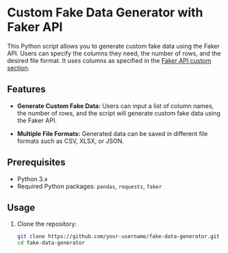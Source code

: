 # Custom Fake Data Generator with Faker API


This Python script allows you to generate custom fake data using the Faker API. Users can specify the columns they need, the number of rows, and the desired file format. It uses columns as specified in the [Faker API custom section](https://fakerapi.it/en).
## Features

- **Generate Custom Fake Data:** Users can input a list of column names, the number of rows, and the script will generate custom fake data using the Faker API.

- **Multiple File Formats:** Generated data can be saved in different file formats such as CSV, XLSX, or JSON.

## Prerequisites

- Python 3.x
- Required Python packages: `pandas`, `requests`, `faker`

## Usage

1. Clone the repository:

   ```bash
   git clone https://github.com/your-username/fake-data-generator.git
   cd fake-data-generator
